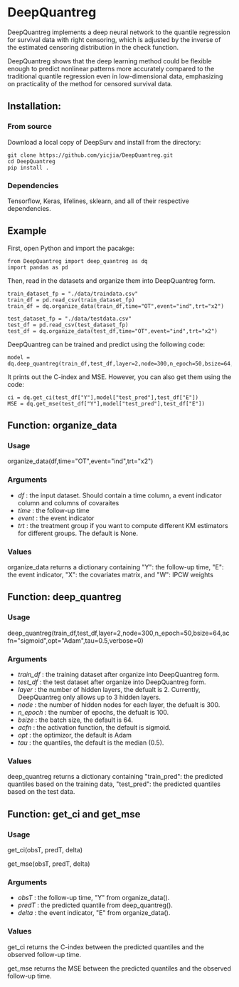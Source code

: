 # DeepQuantreg

DeepQuantreg implements a deep neural network to the quantile regression for survival data with right censoring, which is adjusted by the inverse of the estimated censoring distribution in the check function.

DeepQuantreg shows that the deep learning method could be flexible enough to predict nonlinear patterns more accurately compared to the traditional quantile regression even in low-dimensional data, emphasizing on practicality of the method for censored survival data. 


## Installation:

### From source

Download a local copy of DeepSurv and install from the directory:

	git clone https://github.com/yicjia/DeepQuantreg.git
	cd DeepQuantreg
	pip install .

### Dependencies

Tensorflow, Keras, lifelines, sklearn, and all of their respective dependencies. 

## Example

First, open Python and import the pacakge:

    from DeepQuantreg import deep_quantreg as dq
    import pandas as pd

Then, read in the datasets and organize them into DeepQuantreg form. 

    train_dataset_fp = "./data/traindata.csv"
    train_df = pd.read_csv(train_dataset_fp)
    train_df = dq.organize_data(train_df,time="OT",event="ind",trt="x2")

    test_dataset_fp = "./data/testdata.csv"
    test_df = pd.read_csv(test_dataset_fp)
    test_df = dq.organize_data(test_df,time="OT",event="ind",trt="x2")


DeepQuantreg can be trained and predict using the following code: 

    model = dq.deep_quantreg(train_df,test_df,layer=2,node=300,n_epoch=50,bsize=64,acfn="sigmoid",opt="Adam",tau=0.5,verbose=0)

It prints out the C-index and MSE. However, you can also get them using the code:
    
    ci = dq.get_ci(test_df["Y"],model["test_pred"],test_df["E"])
    MSE = dq.get_mse(test_df["Y"],model["test_pred"],test_df["E"])


## Function: organize_data

### Usage
organize_data(df,time="OT",event="ind",trt="x2")

### Arguments
* *df* :	the input dataset. Should contain a time column, a event indicator column and columns of covaraites 
* *time* :	the follow-up time
* *event* :	the event indicator
* *trt* :	the treatment group if you want to compute different KM estimators for different groups. The default is None.

### Values
organize_data returns a dictionary containing "Y": the follow-up time, "E": the event indicator, "X": the covariates matrix, and "W": IPCW weights


## Function: deep_quantreg

### Usage
deep_quantreg(train_df,test_df,layer=2,node=300,n_epoch=50,bsize=64,acfn="sigmoid",opt="Adam",tau=0.5,verbose=0)

### Arguments
* *train_df* :	the training dataset after organize into DeepQuantreg form.
* *test_df* :	the test dataset after organize into DeepQuantreg form.
* *layer* :	the number of hidden layers, the defualt is 2. Currently, DeepQuantreg only allows up to 3 hidden layers.
* *node* :	the number of hidden nodes for each layer, the defualt is 300. 
* *n_epoch* :	the number of epochs, the defualt is 100. 
* *bsize* :	the batch size, the default is 64.
* *acfn* :	the activation function, the default is sigmoid.
* *opt* :	the optimizor, the default is Adam
* *tau* :	the quantiles, the default is the median (0.5).

### Values
deep_quantreg returns a dictionary containing "train_pred": the predicted quantiles based on the training data, "test_pred": the predicted quantiles based on the test data.

## Function: get_ci and get_mse

### Usage
get_ci(obsT, predT, delta)

get_mse(obsT, predT, delta)

### Arguments
* *obsT* :	the follow-up time, "Y" from organize_data().
* *predT* :	the predicted quantile from deep_quantreg().
* *delta* :	the event indicator, "E" from organize_data().

### Values
get_ci returns the C-index between the predicted quantiles and the observed follow-up time.

get_mse returns the MSE between the predicted quantiles and the observed follow-up time.



